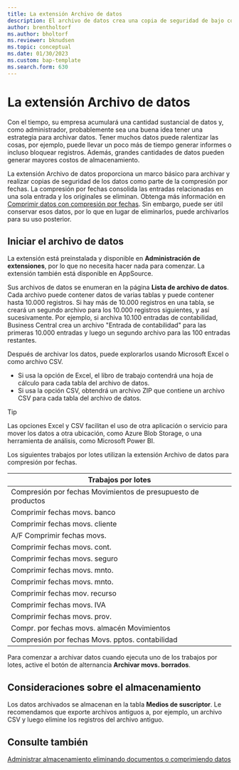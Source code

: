 ```yaml
---
title: La extensión Archivo de datos
description: El archivo de datos crea una copia de seguridad de bajo costo de sus registros.
author: brentholtorf
ms.author: bholtorf
ms.reviewer: bknudsen
ms.topic: conceptual
ms.date: 01/30/2023
ms.custom: bap-template
ms.search.form: 630
---
```


# <a name="the-data-archive-extension" />La extensión Archivo de datos

Con el tiempo, su empresa acumulará una cantidad sustancial de datos y, como administrador, probablemente sea una buena idea tener una estrategia para archivar datos. Tener muchos datos puede ralentizar las cosas, por ejemplo, puede llevar un poco más de tiempo generar informes o incluso bloquear registros. Además, grandes cantidades de datos pueden generar mayores costos de almacenamiento.

La extensión Archivo de datos proporciona un marco básico para archivar y realizar copias de seguridad de los datos como parte de la compresión por fechas. La compresión por fechas consolida las entradas relacionadas en una sola entrada y los originales se eliminan. Obtenga más información en [Comprimir datos con compresión por fechas](admin-manage-documents.md#compress-data-with-date-compression). Sin embargo, puede ser útil conservar esos datos, por lo que en lugar de eliminarlos, puede archivarlos para su uso posterior.

## <a name="start-archiving-data" />Iniciar el archivo de datos

La extensión está preinstalada y disponible en **Administración de extensiones**, por lo que no necesita hacer nada para comenzar. La extensión también está disponible en AppSource.

Sus archivos de datos se enumeran en la página **Lista de archivo de datos**. Cada archivo puede contener datos de varias tablas y puede contener hasta 10.000 registros. Si hay más de 10.000 registros en una tabla, se creará un segundo archivo para los 10.000 registros siguientes, y así sucesivamente. Por ejemplo, si archiva 10.100 entradas de contabilidad, Business Central crea un archivo "Entrada de contabilidad" para las primeras 10.000 entradas y luego un segundo archivo para las 100 entradas restantes.

Después de archivar los datos, puede explorarlos usando Microsoft Excel o como archivo CSV.

* Si usa la opción de Excel, el libro de trabajo contendrá una hoja de cálculo para cada tabla del archivo de datos.
* Si usa la opción CSV, obtendrá un archivo ZIP que contiene un archivo CSV para cada tabla del archivo de datos.

> [!TIP]
> Las opciones Excel y CSV facilitan el uso de otra aplicación o servicio para mover los datos a otra ubicación, como Azure Blob Storage, o una herramienta de análisis, como Microsoft Power BI.

Los siguientes trabajos por lotes utilizan la extensión Archivo de datos para compresión por fechas.

|Trabajos por lotes  |
|---------|
|Compresión por fechas Movimientos de presupuesto de productos |
|Comprimir fechas movs. banco |
|Comprimir fechas movs. cliente |
|A/F Comprimir fechas movs. |
|Comprimir fechas movs. cont. |
|Comprimir fechas movs. seguro |
|Comprimir fechas movs. mnto. |
|Comprimir fechas movs. mnto. |
|Comprimir fechas mov. recurso |
|Comprimir fechas movs. IVA |
|Comprimir fechas movs. prov. |
|Compr. por fechas movs. almacén Movimientos |
|Compresión por fechas Movs. pptos. contabilidad |

Para comenzar a archivar datos cuando ejecuta uno de los trabajos por lotes, active el botón de alternancia **Archivar movs. borrados**.

## <a name="storage-considerations" />Consideraciones sobre el almacenamiento

Los datos archivados se almacenan en la tabla **Medios de suscriptor**. Le recomendamos que exporte archivos antiguos a, por ejemplo, un archivo CSV y luego elimine los registros del archivo antiguo.

## <a name="see-also" />Consulte también

[Administrar almacenamiento eliminando documentos o comprimiendo datos](admin-manage-documents.md)
